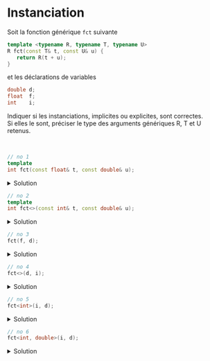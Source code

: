 # Instanciation

Soit la fonction générique `fct` suivante

~~~cpp
template <typename R, typename T, typename U>
R fct(const T& t, const U& u) {
   return R(t + u);
}
~~~

et les déclarations de variables 

~~~cpp
double d;
float  f;
int    i;
~~~

Indiquer si les instanciations, implicites ou explicites, sont correctes.<br>
Si elles le sont, préciser le type des arguments génériques R, T et U retenus.

<br>

~~~cpp
// no 1
template
int fct(const float& t, const double& u);
~~~

<details>
<summary>Solution</summary>

Correct

Instanciation explicite de la fonction `fct`.

- R : ne sera pas déductible, à passer lors de l'appel
- T : `float` par déduction
- U : `double` par déduction

exemple d'appel : `fct<int>(f, d);`

------------------------------------------------
</details>

~~~cpp
// no 2
template
int fct<>(const int& t, const double& u);
~~~

<details>
<summary>Solution</summary>

Correct

Instanciation explicite de la fonction `fct`.

- R : ne sera pas déductible, à passer lors de l'appel
- T : `int` par déduction
- U : `double` par déduction

exemple d'appel : `fct<int>(i, d);`

------------------------------------------------
</details>

~~~cpp
// no 3
fct(f, d);
~~~

<details>
<summary>Solution</summary>

Incorrect. R n'est pas déductible. 

------------------------------------------------
</details>

~~~cpp
// no 4
fct<>(d, i);
~~~

<details>
<summary>Solution</summary>

Incorrect. R n'est pas déductible. 

------------------------------------------------
</details>

~~~cpp
// no 5
fct<int>(i, d);
~~~

<details>
<summary>Solution</summary>

Correct

- R : `int` explicitement choisi par `<int>`
- T : `int` par déduction
- U : `double` par déduction

------------------------------------------------
</details>

~~~cpp
// no 6
fct<int, double>(i, d);
~~~

<details>
<summary>Solution</summary>

Correct

- R : `int` explicitement choisi par `<int>`
- T : `double` explicitement choisi par `<double>`
- U : `double` par déduction

------------------------------------------------
</details>
  
